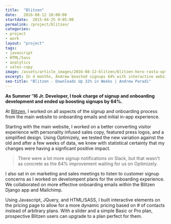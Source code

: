 ```yaml
---
title:  "Blitzen"
date:   2016-08-12 18:00:00
startdate:  2015-04-25 9:05:00
permalink: /project/blitzen/
categories: 
- project
- work
layout: "project"
tags:
- javascript
- HTML/Sass
- analytics
- sales-copy
image: /assets/article_images/2016-08-12-blitzen/blitzen-hero-rasta-optimizelyc.png
excerpt: In 4 months, Andrew boosted signups 64% with interactive website elements and steller split test beating sales copy.
seo-title: "Blitzen - Downloads Up 32% in Weeks | Andrew Paradi"
---
```


**As Summer '16 Jr. Developer, I took charge of signup and onboarding development and ended up boosting signups by 64%.**

At [Blitzen](https://blitzen.com/), I worked on all aspects of the signup and onboarding process from the main website to onboarding emails and initial in-app experience.

Starting with the main website, I worked on a better converting visitor experience with personality infused sales copy, featured press logos, and a simplified design. Using Optimizely, we tested the new variation against the old and after a few weeks of data, we knew with statistical certainty that my changes were having a signficant positive impact.

> There were a lot more signup notifications on Slack, but that wasn't as concrete as the 64% improvement waiting for us on Optimizely. 

I also sat in on marketing and sales meetings to listen to customer signup concerns as I worked on develompent plans for the onboarding experience. We collaborated on more effective onboarding emails within the Blitzen Django app and Mailchimp.

Using Javascript, JQuery, and HTML/SASS, I built interactive elements on the pricing page to allow for a more dynamic pricing based on # of contacts instead of arbitrary plans. With a slider and a simple Basic or Pro plan, prospective Blitzen users can upgrade to a plan perfect for them.

